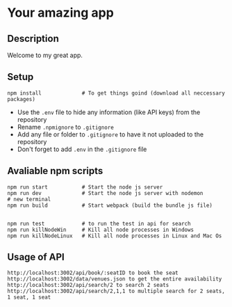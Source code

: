 # Your amazing app

## Description
Welcome to my great app.

## Setup
```
npm install             # To get things goind (download all neccessary packages)
```
* Use the `.env` file to hide any information (like API keys) from the repository
* Rename `.npmignore` to `.gitignore`
* Add any file or folder to `.gitignore` to have it not uploaded to the repository
* Don't forget to add `.env` in the `.gitignore` file

## Avaliable npm scripts

```
npm run start           # Start the node js server
npm run dev             # Start the node js server with nodemon
# new terminal
npm run build           # Start webpack (build the bundle js file)


npm run test            # to run the test in api for search
npm run killNodeWin     # Kill all node processes in Windows
npm run killNodeLinux   # Kill all node processes in Linux and Mac Os
```

## Usage of API
```
http://localhost:3002/api/book/:seatID to book the seat
http://localhost:3002/data/venues.json to get the entire availability
http://localhost:3002/api/search/2 to search 2 seats
http://localhost:3002/api/search/2,1,1 to multiple search for 2 seats, 1 seat, 1 seat
```
